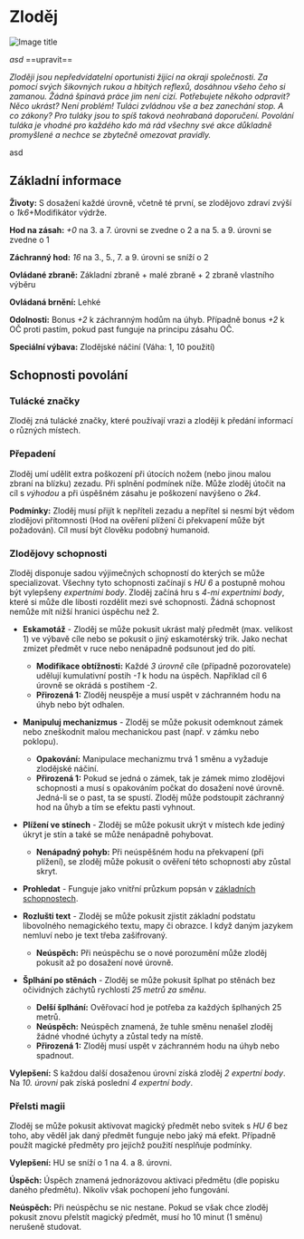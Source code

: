 # Zloděj

![Image title](/assets/classes/Thief.jpeg)

*asd* ==upravit==

*Zloději jsou nepředvídatelní oportunisti žijící na okraji společnosti. Za pomocí svých šikovných rukou a hbitých reflexů, dosáhnou všeho čeho si zamanou. Žádná špinavá práce jim není cizí. Potřebujete někoho odpravit? Něco ukrást? Není problém! Tuláci zvládnou vše a bez zanechání stop. A co zákony? Pro tuláky jsou to spíš taková neohrabaná doporučení. Povolání tuláka je vhodné pro každého kdo má rád všechny své akce důkladně promyšlené a nechce se zbytečně omezovat pravidly.*

asd

## Základní informace

**Životy:** S dosažení každé úrovně, včetně té první, se zlodějovo zdraví zvýší o *1k6*+Modifikátor výdrže.

**Hod na zásah:** *+0* na 3. a 7. úrovni se zvedne o 2 a na 5. a 9. úrovni se zvedne o 1

**Záchranný hod:** *16* na 3., 5., 7. a 9. úrovni se sníží o 2

**Ovládané zbraně:** Základní zbraně + malé zbraně + 2 zbraně vlastního výběru

**Ovládaná brnění:** Lehké

**Odolnosti:** Bonus *+2* k záchranným hodům na úhyb. Případně bonus *+2* k OČ proti pastím, pokud past funguje na principu zásahu OČ.

**Speciální výbava:** Zlodějské náčiní (Váha: 1, 10 použití)

## Schopnosti povolání

### Tulácké značky

Zloděj zná tulácké značky, které používají vrazi a zloději k předání informací o různých místech.

### Přepadení

Zloděj umí udělit extra poškození při útocích nožem (nebo jinou malou zbraní na blízku) zezadu. Při splnění podmínek níže. Může zloděj útočit na cíl s *výhodou* a při úspěšném zásahu je poškození navýšeno o *2k4*.

**Podmínky:** Zloděj musí přijít k nepříteli zezadu a nepřítel si nesmí být vědom zlodějovi přítomnosti (Hod na ověření plížení či překvapení může být požadován). Cíl musí být člověku podobný humanoid.

### Zlodějovy schopnosti

Zloděj disponuje sadou výjimečných schopností do kterých se může specializovat. Všechny tyto schopnosti začínají s *HU 6* a postupně mohou být vylepšeny *expertními body*. Zloděj začíná hru s *4-mi expertními body*, které si může dle libosti rozdělit mezi své schopnosti. Žádná schopnost nemůže mít nižší hranici úspěchu než 2.

- **Eskamotáž** - Zloděj se může pokusit ukrást malý předmět (max. velikost 1) ve výbavě cíle nebo se pokusit o jiný eskamotérský trik. Jako nechat zmizet předmět v ruce nebo nenápadně podsunout jed do pití.
    - **Modifikace obtížnosti:** Každé *3 úrovně* cíle (případně pozorovatele) udělují kumulativní postih *-1* k hodu na úspěch. Například cíl 6 úrovně se okrádá s postihem -2.
    - **Přirozená 1:** Zloděj neuspěje a musí uspět v záchranném hodu na úhyb nebo být odhalen.

- **Manipuluj mechanizmus** - Zloděj se může pokusit odemknout zámek nebo zneškodnit malou mechanickou past (např. v zámku nebo poklopu). 
    - **Opakování:** Manipulace mechanizmu trvá 1 směnu a vyžaduje zlodějské náčiní.
    - **Přirozená 1:** Pokud se jedná o zámek, tak je zámek mimo zlodějovi schopnosti a musí s opakováním počkat do dosažení nové úrovně. Jedná-li se o past, ta se spustí. Zloděj může podstoupit záchranný hod na ůhyb a tím se efektu pasti vyhnout. 

- **Plížení ve stínech** - Zloděj se může pokusit ukrýt v místech kde jediný úkryt je stín a také se může nenápadně pohybovat.
    - **Nenápadný pohyb:** Při neúspěšném hodu na překvapení (při plížení), se zloděj může pokusit o ověření této schopnosti aby zůstal skryt.

- **Prohledat** - Funguje jako vnitřní průzkum popsán v [základních schopnostech](/Pravidla%20a%20procedury/Adventures/#zakladni-schopnosti).
- **Rozlušti text** - Zloděj se může pokusit zjistit základní podstatu libovolného nemagického textu, mapy či obrazce. I když daným jazykem nemluví nebo je text třeba zašifrovaný.  
    - **Neúspěch:** Při neúspěchu se o nové porozumění může zloděj pokusit až po dosažení nové úrovně.

- **Šplhání po stěnách** - Zloděj se může pokusit šplhat po stěnách bez očividných záchytů rychlostí *25 metrů za směnu*.
    - **Delší šplhání:** Ověřovací hod je potřeba za každých šplhaných 25 metrů.
    - **Neúspěch:** Neúspěch znamená, že tuhle směnu nenašel zloděj žádné vhodné úchyty a zůstal tedy na místě.
    - **Přirozená 1:**  Zloděj musí uspět v záchranném hodu na úhyb nebo spadnout.


**Vylepšení:** S každou další dosaženou úrovní získá zloděj *2 expertní body*. Na *10. úrovni* pak získá poslední *4 expertní body*.

### Přelsti magii

Zloděj se může pokusit aktivovat magický předmět nebo svitek s *HU 6* bez toho, aby věděl jak daný předmět funguje nebo jaký má efekt. Případně použít magické předměty pro jejichž použití nesplňuje podmínky. 

**Vylepšení:** HU se sníží o 1 na 4. a 8. úrovni.

**Úspěch:** Úspěch znamená jednorázovou aktivaci předmětu (dle popisku daného předmětu). Nikoliv však pochopení jeho fungování.

**Neúspěch:** Při neúspěchu se nic nestane. Pokud se však chce zloděj pokusit znovu přelstít magický předmět, musí ho 10 minut (1 směnu) nerušeně studovat.
